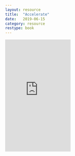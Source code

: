 ```yaml
---
layout: resource
title:  "Accelerate"
date:   2019-06-15
category: resource
restype: book
---
```


<iframe type="text/html" width="212" height="362" frameborder="0" allowfullscreen style="max-width:100%" src="https://read.amazon.com/kp/card?asin=B07B9F83WM&preview=inline&linkCode=kpe&ref_=cm_sw_r_kb_dp_2Yf.CbPC12BT1" >